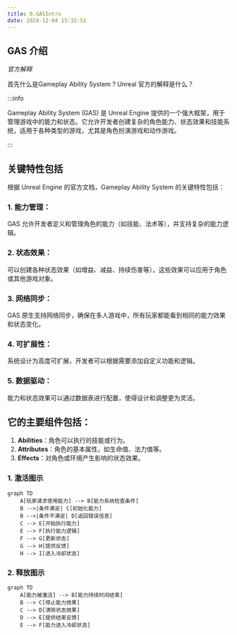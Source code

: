 ```yaml
---
title: 0.GASIntro
date: 2024-12-04 15:32:51
---
```


## GAS 介绍



*官方解释*

首先什么是Gameplay Ability System ? Unreal 官方的解释是什么？

:::info

Gameplay Ability System (GAS) 是 Unreal Engine 提供的一个强大框架，用于管理游戏中的能力和状态。它允许开发者创建复杂的角色能力、状态效果和技能系统，适用于各种类型的游戏，尤其是角色扮演游戏和动作游戏。

:::

## 关键特性包括

根据 Unreal Engine 的官方文档，Gameplay Ability System 的关键特性包括：

### 1. 能力管理：

GAS 允许开发者定义和管理角色的能力（如技能、法术等），并支持复杂的能力逻辑。

### 2. 状态效果：

可以创建各种状态效果（如增益、减益、持续伤害等），这些效果可以应用于角色或其他游戏对象。

### 3. 网络同步：

GAS 原生支持网络同步，确保在多人游戏中，所有玩家都能看到相同的能力效果和状态变化。

### 4. 可扩展性：

系统设计为高度可扩展，开发者可以根据需要添加自定义功能和逻辑。

### 5. 数据驱动：

能力和状态效果可以通过数据表进行配置，使得设计和调整更为灵活。

## 它的主要组件包括：

1. **Abilities**：角色可以执行的技能或行为。
2. **Attributes**：角色的基本属性，如生命值、法力值等。
3. **Effects**：对角色或环境产生影响的状态效果。

### 1. 激活图示
```mermaid
graph TD
    A[玩家请求使用能力] --> B[能力系统检查条件]
    B -->|条件满足| C[初始化能力]
    B -->|条件不满足| D[返回错误信息]
    C --> E[开始执行能力]
    E --> F[执行能力逻辑]
    F --> G[更新状态]
    G --> H[提供反馈]
    H --> I[进入冷却状态]
```

### 2. 释放图示

```mermaid
graph TD
    A[能力被激活] --> B[能力持续时间结束]
    B --> C[停止能力效果]
    C --> D[清除状态效果]
    D --> E[提供结束反馈]
    E --> F[能力进入冷却状态]
```